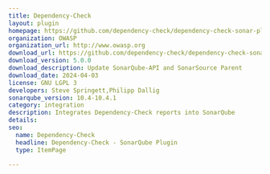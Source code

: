 ```yaml
---
title: Dependency-Check
layout: plugin
homepage: https://github.com/dependency-check/dependency-check-sonar-plugin
organization: OWASP
organization_url: http://www.owasp.org
download_url: https://github.com/dependency-check/dependency-check-sonar-plugin/releases/download/5.0.0/sonar-dependency-check-plugin-5.0.0.jar
download_version: 5.0.0
download_description: Update SonarQube-API and SonarSource Parent
download_date: 2024-04-03
license: GNU LGPL 3
developers: Steve Springett,Philipp Dallig
sonarqube_version: 10.4-10.4.1
category: integration
description: Integrates Dependency-Check reports into SonarQube
details: 
seo:
  name: Dependency-Check
  headline: Dependency-Check - SonarQube Plugin
  type: ItemPage

---
```

